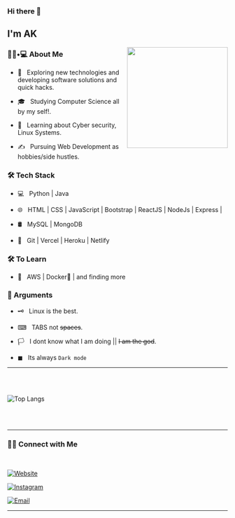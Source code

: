 ### Hi there 👋<h2> I'm AK</h2>

<img align='right' src="https://media2.giphy.com/media/1sgetPM00wWqJpVUTl/giphy.gif?cid=ecf05e47prn792d97aplx8qtcl1b6bczih67585gw7i5a02m&rid=giphy.gif&ct=s" width="230">

<h3> 👨🏻•💻 About Me </h3>



- 🤔 &nbsp; Exploring new technologies and developing software solutions and quick hacks.

- 🎓 &nbsp; Studying Computer Science all by my self!.

- 🌱 &nbsp; Learning about Cyber security, Linux Systems.

- ✍️ &nbsp; Pursuing Web Development as hobbies/side hustles.


<h3>🛠 Tech Stack</h3>



- 💻 &nbsp; Python | Java 

- 🌐 &nbsp; HTML | CSS | JavaScript | Bootstrap | ReactJS | NodeJs | Express |

- 🛢 &nbsp; MySQL | MongoDB

- 🔧 &nbsp; Git | Vercel | Heroku | Netlify




<h3>🛠 To Learn</h3>

- 🔧 &nbsp; AWS | Docker🐳 | and finding more 




<h3>🤫 Arguments</h3>

- 🗝 &nbsp; Linux is the best.

- ⌨ &nbsp; TABS not ~~spaces~~.

- 🏳 &nbsp; I dont know what I am doing || ~~I am the god~~.

- ◼ &nbsp; Its always `Dark mode`

<hr>



<br/><br/>
<!-- 
[![AK's GitHub Stats](https://github-readme-stats.vercel.app/api?username=AbhiramKrishna88&show_icons=true&theme=prussian)](https://github.com/AbhiramKrishna88) -->

![Top Langs](https://github-readme-stats.vercel.app/api/top-langs/?username=AbhiramKrishna88&show_icons=true&theme=prussian)

<br><br>



<hr>



<h3> 🤝🏻 Connect with Me </h3>

<br>



<p align="center">

<a href="https://abhiramk.epizy.com/"><img alt="Website" src="https://img.shields.io/badge/abhiramk.epizy.com.app-black?style=flat-square&logo=google-chrome"></a>

  
<a href="https://www.instagram.com/thehidden_reality/"><img alt="Instagram" src="https://img.shields.io/badge/Instagram-thehidden_reality-black?style=flat-square&logo=instagram"></a>

<a href="mailto:abhikrishnaram88@gmail.com"><img alt="Email" src="https://img.shields.io/badge/Email-abhikrishnaram88@gmail.com-blue?style=flat-square&logo=gmail"></a>

</p>


<hr>
